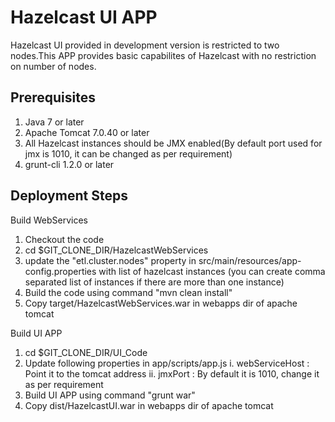 Hazelcast UI APP
=============

Hazelcast UI provided in development version is restricted to two nodes.This APP provides basic capabilites of Hazelcast with no restriction on number of nodes.

Prerequisites
-------------

1. Java 7 or later
2. Apache Tomcat 7.0.40 or later
3. All Hazelcast instances should be JMX enabled(By default port used for jmx is 1010, it can be changed as per requirement)
4. grunt-cli 1.2.0 or later

Deployment Steps
----------------

Build WebServices

1. Checkout the code
2. cd $GIT_CLONE_DIR/HazelcastWebServices
3. update the "etl.cluster.nodes" property in src/main/resources/app-config.properties with list of hazelcast instances (you can create comma separated list of instances if there are more than one instance)
4. Build the code using command "mvn clean install"
5. Copy target/HazelcastWebServices.war in webapps dir of apache tomcat

Build UI APP

1. cd $GIT_CLONE_DIR/UI_Code
2. Update following properties in app/scripts/app.js
   i. webServiceHost : Point it to the tomcat address
   ii. jmxPort : By default it is 1010, change it as per requirement
3. Build UI APP using command "grunt war"
4. Copy dist/HazelcastUI.war in webapps dir of apache tomcat
